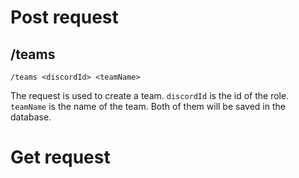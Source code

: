 # Post request

## /teams
`/teams <discordId> <teamName>`

The request is used to create a team. `discordId` is the id of the role. `teamName` is the name of the team. Both of them will be saved in the database.


# Get request